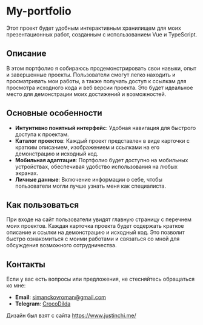 # My-portfolio

Этот проект будет удобным интерактивным хранилищем для моих презентационных работ, созданным с использованием Vue и TypeScript.

## Описание

В этом портфолио я собираюсь продемонстрировать свои навыки, опыт и завершенные проекты. Пользователи смогут легко находить и просматривать мои работы, а также получать доступ к ссылкам для просмотра исходного кода и веб версии проекта. Это будет идеальное место для демонстрации моих достижений и возможностей.

## Основные особенности

- **Интуитивно понятный интерфейс**: Удобная навигация для быстрого доступа к проектам.
- **Каталог проектов**: Каждый проект представлен в виде карточки с кратким описанием, изображением и ссылками на его демонстрацию и исходный код.
- **Мобильная адаптация**: Портфолио будет доступно на мобильных устройствах, обеспечивая удобство использования на любых экранах.
- **Личные данные**: Включение информации о себе, чтобы пользователи могли лучше узнать меня как специалиста.

## Как пользоваться

При входе на сайт пользователи увидят главную страницу с перечнем моих проектов. Каждая карточка проекта будет содержать краткое описание и ссылки на демонстрацию и исходный код. Это позволит быстро ознакомиться с моими работами и связаться со мной для обсуждения возможного сотрудничества.

## Контакты

Если у вас есть вопросы или предложения, не стесняйтесь обращаться ко мне:

- **Email**: <a href="mailto:simanckovroman@gmail.com">simanckovroman@gmail.com</a>
- **Telegram**: [CrocoDilda](https://t.me/Cr0coDilda)

Дизайн был взят с сайта https://www.justinchi.me/
